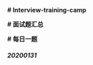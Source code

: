 **# Interview-training-camp**

**# 面试题汇总**

**# 每日一题**

##### 20200131

[谈谈你对mvc、mvp和mvvm的理解？]: https://github.com/Marslay7/kvue/blob/master/01-defProp.js

